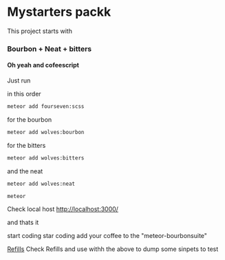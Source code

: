 # Mystarters packk


This project starts with 
### Bourbon + Neat + bitters
#### Oh yeah and cofeescript


Just run 

in this order

``` sh
meteor add fourseven:scss
```

for the bourbon 

``` sh
meteor add wolves:bourbon
```

for the bitters

``` sh
meteor add wolves:bitters
```

and the neat

``` sh
meteor add wolves:neat
```


``` sh
meteor 
```

Check local host
[http://localhost:3000/](http://localhost:3000/)


and thats it

start coding star coding add your coffee to the "meteor-bourbonsuite"

[Refills](http://refills.bourbon.io/)
Check Refills and use withh the above to dump some sinpets to test

